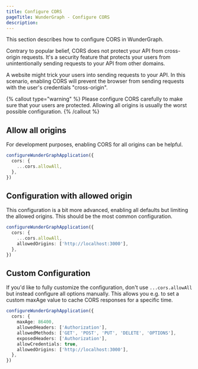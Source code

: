 ```yaml
---
title: Configure CORS
pageTitle: WunderGraph - Configure CORS
description:
---
```


This section describes how to configure CORS in WunderGraph.

Contrary to popular belief, CORS does not protect your API from cross-origin requests.
It's a security feature that protects your users from unintentionally sending requests to your API from other domains.

A website might trick your users into sending requests to your API.
In this scenario, enabling CORS will prevent the browser from sending requests with the user's credentials "cross-origin".

{% callout type="warning" %}
Please configure CORS carefully to make sure that your users are protected.
Allowing all origins is usually the worst possible configuration.
{% /callout %}

## Allow all origins

For development purposes, enabling CORS for all origins can be helpful.

```typescript
configureWunderGraphApplication({
  cors: {
    ...cors.allowAll,
  },
})
```

## Configuration with allowed origin

This configuration is a bit more advanced,
enabling all defaults but limiting the allowed origins.
This should be the most common configuration.

```typescript
configureWunderGraphApplication({
  cors: {
    ...cors.allowAll,
    allowedOrigins: ['http://localhost:3000'],
  },
})
```

## Custom Configuration

If you'd like to fully customize the configuration,
don't use `...cors.allowAll` but instead configure all options manually.
This allows you e.g. to set a custom maxAge value to cache CORS responses for a specific time.

```typescript
configureWunderGraphApplication({
  cors: {
    maxAge: 86400,
    allowedHeaders: ['Authorization'],
    allowedMethods: ['GET', 'POST', 'PUT', 'DELETE', 'OPTIONS'],
    exposedHeaders: ['Authorization'],
    allowCredentials: true,
    allowedOrigins: ['http://localhost:3000'],
  },
})
```
